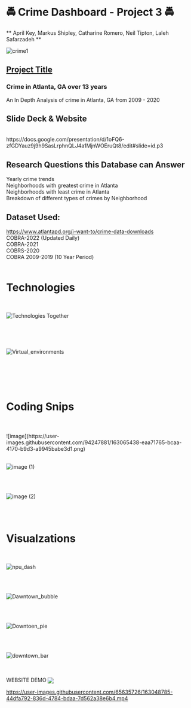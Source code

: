 
# :oncoming_police_car:  Crime Dashboard - Project 3 :oncoming_police_car: 

** April Key, Markus Shipley, Catharine Romero, Neil Tipton, Laleh Safarzadeh **
<br>


![crime1](https://user-images.githubusercontent.com/94247881/162579152-0b81907b-a88f-4379-bbab-07d6a48a5346.jpg)
<br>
## <ins>Project Title</ins> 

### Crime in Atlanta, GA over 13 years
An In Depth Analysis of crime in Atlanta, GA from 2009 - 2020

## Slide Deck & Website
<br>
https://docs.google.com/presentation/d/1oFQ6-zfGDYauz9j9h9SasLrphnQLJ4a1MjnWOEruQt8/edit#slide=id.p3

<br>


## Research Questions this Database can Answer 
Yearly crime trends
<br>
Neighborhoods with greatest crime in Atlanta
<br>
Neighborhoods with least crime in Atlanta
<br>
Breakdown of different types of crimes by Neighborhood
<br>    

## Dataset Used: 
https://www.atlantapd.org/i-want-to/crime-data-downloads
<br>
COBRA-2022 (Updated Daily)
<br>
COBRA-2021
<br>
COBRS-2020
<br>
COBRA 2009-2019 (10 Year Period)
<br>
<br>


# Technologies
<br>


![Technologies Together](https://user-images.githubusercontent.com/94247881/162582340-5f85c5ed-274c-41cb-b5f1-166a999af908.png)


<br>
<br>
<br>


![Virtual_environments](https://user-images.githubusercontent.com/94247881/162849044-d357c3b1-fde2-429c-aaaf-df5120206037.png)


<br>

<br>


<br>

<br>

# Coding Snips
<br>
<br>
![image](https://user-images.githubusercontent.com/94247881/163065438-eaa71765-bcaa-4170-b9d3-a9945babe3d1.png)


<br>
<br>

![image (1)](https://user-images.githubusercontent.com/94247881/163065521-af06fe98-0025-4e22-81ea-f2acf7ac2f0d.png)

<br>
<br>

![image (2)](https://user-images.githubusercontent.com/94247881/163065550-9d3742bb-7abb-46bd-9318-a2653a58bc8c.png)

<br>
<br>

# Visualzations
<br>

![npu_dash](https://user-images.githubusercontent.com/94247881/163009303-2d1d1ac3-b722-4b5c-9340-17b5dab2141c.JPG)


<br>
<br>

![Dawntown_bubble](https://user-images.githubusercontent.com/94247881/163008893-ca4d33c1-68ea-477a-a619-8f5c7513c54c.png)


<br>
<br>


![Downtoen_pie](https://user-images.githubusercontent.com/94247881/163009171-3d86dff1-fe6f-48a4-8f7f-d66c7fc6eee2.png)

<br>
<br>


![downtown_bar](https://user-images.githubusercontent.com/94247881/163008500-b088db2b-07a0-4631-ba66-9d03b3ca1861.png)


<br>
<br>
WEBSITE DEMO
<img valign="middle" src="https://img.shields.io/badge/See Below Sample Website Demo-blue.svg">
<br>

https://user-images.githubusercontent.com/65635726/163048785-44dfa792-836d-4784-bdaa-7d562a38e6b4.mp4


